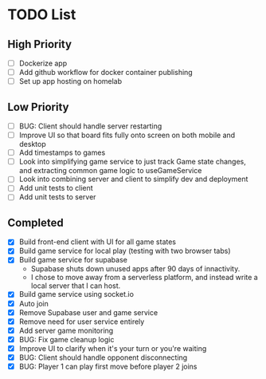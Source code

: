 # TODO List

## High Priority
- [ ] Dockerize app
- [ ] Add github workflow for docker container publishing
- [ ] Set up app hosting on homelab

## Low Priority
- [ ] BUG: Client should handle server restarting
- [ ] Improve UI so that board fits fully onto screen on both mobile and desktop
- [ ] Add timestamps to games
- [ ] Look into simplifying game service to just track Game state changes, and extracting common game logic to useGameService
- [ ] Look into combining server and client to simplify dev and deployment
- [ ] Add unit tests to client
- [ ] Add unit tests to server

## Completed
- [x] Build front-end client with UI for all game states
- [x] Build game service for local play (testing with two browser tabs)
- [x] Build game service for supabase
  - Supabase shuts down unused apps after 90 days of innactivity.
  - I chose to move away from a serverless platform, and instead write a local server that I can host.
- [x] Build game service using socket.io
- [x] Auto join
- [x] Remove Supabase user and game service
- [x] Remove need for user service entirely
- [x] Add server game monitoring
- [x] BUG: Fix game cleanup logic
- [x] Improve UI to clarify when it's your turn or you're waiting
- [x] BUG: Client should handle opponent disconnecting
- [x] BUG: Player 1 can play first move before player 2 joins